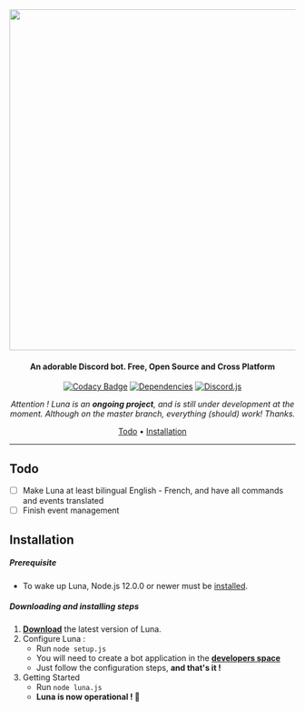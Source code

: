 <center>

<img src="https://cdn.glitch.com/cc3ac29e-f4ce-4208-9e45-eadb26258397%2FFinalTest.png?v=1582118840141" width="600px">

#### An adorable Discord bot. Free, Open Source and Cross Platform

[![Codacy Badge](https://img.shields.io/codacy/grade/1770b308454b4ea5915d6b9fe1c631f3?color=2714E0&style=flat-square)](https://www.codacy.com/manual/Asgarrrrr/Luna?utm_source=github.com&amp;utm_medium=referral&amp;utm_content=Asgarrrrr/Luna&amp;utm_campaign=Badge_Grade)
[![Dependencies](https://img.shields.io/david/Asgarrrrr/Luna?color=4F36EC&style=flat-square)](https://david-dm.org/Asgarrrrr/Luna)
[![Discord.js](https://img.shields.io/badge/Discord.js-V.12-7354F6?style=flat-square)](https://www.npmjs.com/package/discord.js)

*Attention ! Luna is an **ongoing project**, and is still under development at the moment. Although on the master branch, everything (should) work! Thanks.*

[Todo](#Todo) • [Installation](#Todo)

---

</center>


## Todo
-   [ ] Make Luna at least bilingual English - French, and have all commands and events translated
-   [ ] Finish event management

## Installation

##### Prerequisite

-   To wake up Luna, Node.js 12.0.0 or newer must be [installed](https://nodejs.org/en/download/).

##### Downloading and installing steps
1. **[Download](https://github.com/Asgarrrrr/Luna/archive/master.zip )** the latest version of Luna.
2. Configure Luna :
    - Run `node setup.js`
    - You will need to create a bot application in the **[developers space](https://discordapp.com/developers/applications/me)**
    - Just follow the configuration steps, **and that's it !**
3. Getting Started
    - Run `node luna.js`
    - <b>Luna is now operational ! 🎉<b>
